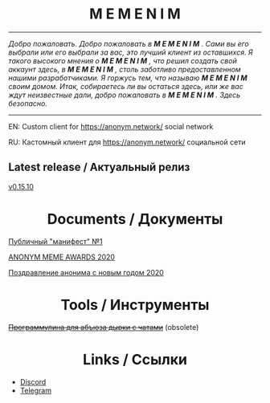 # <div align="center">**M E M E N I M**</div>

---

*Добро пожаловать. Добро пожаловать в  **M E M E N I M** . Сами вы его выбрали или его выбрали за вас, это лучший клиент из оставшихся. Я такого высокого мнения о  **M E M E N I M** , что решил создать свой аккаунт здесь, в  **M E M E N I M** , столь заботливо предоставленном нашими разработчиками. Я горжусь тем, что называю  **M E M E N I M**  своим домом. Итак, собираетесь ли вы остаться здесь, или же вас ждут неизвестные дали, добро пожаловать в  **M E M E N I M** . Здесь безопасно.*

---

EN: Custom client for https://anonym.network/ social network

RU: Кастомный клиент для https://anonym.network/ социальной сети

## Latest release / Актуальный релиз

[v0.15.10](https://github.com/MEMENIM-Project/MEMENIM-Public/releases/tag/v0.15.10)


# <div align="center">**Documents / Документы**</div>

[Публичный "манифест" №1](https://github.com/MEMENIM-Project/MEMENIM-Public/blob/master/docs/Message%20to%20Anonym.md)

[ANONYM MEME AWARDS 2020](https://github.com/MEMENIM-Project/MEMENIM-Public/blob/master/docs/ANONYM%20MEME%20AWARDS%202020.md)

[Поздравление анонима с новым годом 2020](https://github.com/MEMENIM-Project/MEMENIM-Public/blob/master/docs/New%20Year%20Congratz%202020.md)


# <div align="center">**Tools / Инструменты**</div>

[~~Программулина для абъюза дырки с чатами~~](https://github.com/MEMENIM-Project/MEMENIM-Public/releases/tag/judgmentTool) (obsolete)


# <div align="center">**Links / Ссылки**</div>

- [Discord](https://discord.gg/yfSrUwCmZ8)
- [Telegram](https://t.me/joinchat/Vf9B3XM5SM-zUbkf)


